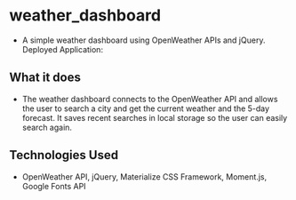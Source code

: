 # weather_dashboard
* A simple weather dashboard using OpenWeather APIs and jQuery.
Deployed Application: 

## What it does
* The weather dashboard connects to the OpenWeather API and allows the user to search a city and get the current weather and the 5-day forecast. It saves recent searches in local storage so the user can easily search again.

## Technologies Used
* OpenWeather API, jQuery, Materialize CSS Framework, Moment.js, Google Fonts API










